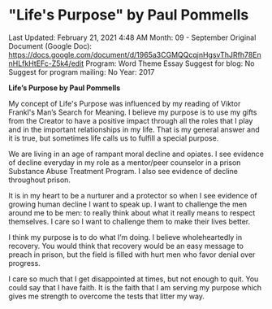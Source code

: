 # "Life's Purpose" by Paul Pommells

Last Updated: February 21, 2021 4:48 AM
Month: 09 - September
Original Document (Google Doc): https://docs.google.com/document/d/1965a3CGMQQcqjnHgsvThJRfh78EnnHLfkHtEFc-Z5k4/edit
Program: Word Theme Essay
Suggest for blog: No
Suggest for program mailing: No
Year: 2017

**Life’s Purpose by Paul Pommells**

My concept of Life's Purpose was influenced by my reading of Viktor Frankl's Man’s Search for Meaning. I believe my purpose is to use my gifts from the Creator to have a positive impact through all the roles that I play and in the important relationships in my life. That is my general answer and it is true, but sometimes life calls us to fulfill a special purpose.

We are living in an age of rampant moral decline and opiates. I see evidence of decline everyday in my role as a mentor/peer counselor in a prison Substance Abuse Treatment Program. I also see evidence of decline throughout prison.

It is in my heart to be a nurturer and a protector so when I see evidence of growing human decline I want to speak up. I want to challenge the men around me to be men: to really think about what it really means to respect themselves. I care so I want to challenge them to make their lives better.

I think my purpose is to do what I’m doing. I believe wholeheartedly in recovery. You would think that recovery would be an easy message to preach in prison, but the field is filled with hurt men who favor denial over progress.

I care so much that I get disappointed at times, but not enough to quit. You could say that I have faith. It is the faith that I am serving my purpose which gives me strength to overcome the tests that litter my way.